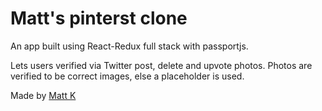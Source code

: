 # Matt's pinterst clone

An app built using React-Redux full stack with passportjs.

Lets users verified via Twitter post, delete and upvote photos. Photos are verified to be correct images, else a placeholder is used.

Made by [Matt K](https://github.com/yobananaboy)